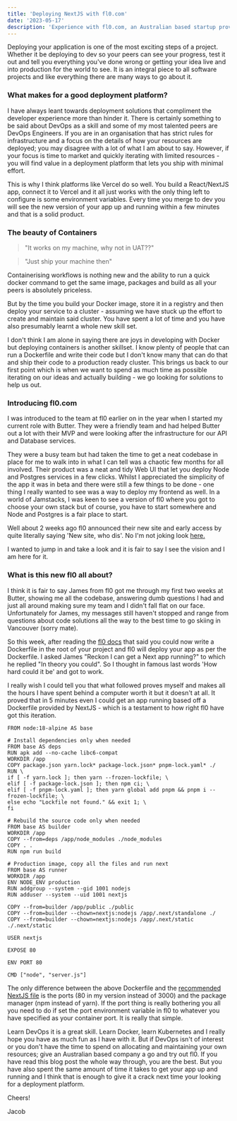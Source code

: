 ```yaml
---
title: 'Deploying NextJS with fl0.com' 
date: '2023-05-17'
description: 'Experience with fl0.com, an Australian based startup providing a DevOps platform that is accessible by developers shared by Jacob Tye - Software Engineer in Sydney, NSW Australia'
---
```


Deploying your application is one of the most exciting steps of a project. Whether it be deploying to dev so your peers can see your progress, test it out and tell you everything you've done wrong or getting your idea live and into production for the world to see. It is an integral piece to all software projects and like everything there are many ways to go about it.

### What makes for a good deployment platform?

I have always leant towards deployment solutions that compliment the developer experience more than hinder it. There is certainly something to be said about DevOps as a skill and some of my most talented peers are DevOps Engineers. If you are in an organisation that has strict rules for infrastructure and a focus on the details of how your resources are deployed; you may disagree with a lot of what I am about to say. However, if your focus is time to market and quickly iterating with limited resources - you will find value in a deployment platform that lets you ship with minimal effort.

This is why I think platforms like Vercel do so well. You build a React/NextJS app, connect it to Vercel and it all just works with the only thing left to configure is some environment variables. Every time you merge to dev you will see the new version of your app up and running within a few minutes and that is a solid product.

### The beauty of Containers

> "It works on my machine, why not in UAT??"

> "Just ship your machine then"

Containerising workflows is nothing new and the ability to run a quick docker command to get the same image, packages and build as all your peers is absolutely priceless.

But by the time you build your Docker image, store it in a registry and then deploy your service to a cluster - assuming we have stuck up the effort to create and maintain said cluster. You have spent a lot of time and you have also presumably learnt a whole new skill set.

I don't think I am alone in saying there are joys in developing with Docker but deploying containers is another skillset. I know plenty of people that can run a Dockerfile and write their code but I don't know many that can do that and ship their code to a production ready cluster. This brings us back to our first point which is when we want to spend as much time as possible iterating on our ideas and actually building - we go looking for solutions to help us out.

### Introducing fl0.com

I was introduced to the team at fl0 earlier on in the year when I started my current role with Butter. They were a friendly team and had helped Butter out a lot with their MVP and were looking after the infrastructure for our API and Database services. 

They were a busy team but had taken the time to get a neat codebase in place for me to walk into in what I can tell was a chaotic few months for all involved. Their product was a neat and tidy Web UI that let you deploy Node and Postgres services in a few clicks. Whilst I appreciated the simplicity of the app it was in beta and there were still a few things to be done - one thing I really wanted to see was a way to deploy my frontend as well. In a world of Jamstacks, I was keen to see a version of fl0 where you got to choose your own stack but of course, you have to start somewhere and Node and Postgres is a fair place to start. 

Well about 2 weeks ago fl0 announced their new site and early access by quite literally saying 'New site, who dis'. No I'm not joking look [here.](https://www.linkedin.com/feed/update/urn:li:activity:7057516347970260992/) 

I wanted to jump in and take a look and it is fair to say I see the vision and I am here for it.

### What is this new fl0 all about?

I think it is fair to say James from fl0 got me through my first two weeks at Butter, showing me all the codebase, answering dumb questions I had and just all around making sure my team and I didn't fall flat on our face. Unfortunately for James, my messages still haven't stopped and range from questions about code solutions all the way to the best time to go skiing in Vancouver (sorry mate). 

So this week, after reading the [fl0 docs](https://docs.fl0.com/getting-started/preparing-your-codebase) that said you could now write a Dockerfile in the root of your project and fl0 will deploy your app as per the Dockerfile. I asked James "Reckon I can get a Next app running?" to which he replied "In theory you could". So I thought in famous last words 'How hard could it be' and got to work.

I really wish I could tell you that what followed proves myself and makes all the hours I have spent behind a computer worth it but it doesn't at all. It proved that in 5 minutes even I could get an app running based off a Dockerfile provided by NextJS - which is a testament to how right fl0 have got this iteration.

    FROM node:18-alpine AS base
    
    # Install dependencies only when needed
    FROM base AS deps
    RUN apk add --no-cache libc6-compat
    WORKDIR /app
    COPY package.json yarn.lock* package-lock.json* pnpm-lock.yaml* ./
    RUN \
    if [ -f yarn.lock ]; then yarn --frozen-lockfile; \
    elif [ -f package-lock.json ]; then npm ci; \
    elif [ -f pnpm-lock.yaml ]; then yarn global add pnpm && pnpm i --frozen-lockfile; \
    else echo "Lockfile not found." && exit 1; \
    fi
    
    # Rebuild the source code only when needed
    FROM base AS builder
    WORKDIR /app
    COPY --from=deps /app/node_modules ./node_modules
    COPY . .
    RUN npm run build

    # Production image, copy all the files and run next
    FROM base AS runner
    WORKDIR /app
    ENV NODE_ENV production
    RUN addgroup --system --gid 1001 nodejs
    RUN adduser --system --uid 1001 nextjs
    
    COPY --from=builder /app/public ./public
    COPY --from=builder --chown=nextjs:nodejs /app/.next/standalone ./
    COPY --from=builder --chown=nextjs:nodejs /app/.next/static ./.next/static
    
    USER nextjs

    EXPOSE 80
    
    ENV PORT 80
    
    CMD ["node", "server.js"]

The only difference between the above Dockerfile and the [recommended NextJS file](https://docs.fl0.com/getting-started/preparing-your-codebase) is the ports (80 in my version instead of 3000) and the package manager (npm instead of yarn). If the port thing is really bothering you all you need to do if set the port environment variable in fl0 to whatever you have specified as your container port. It is really that simple.

Learn DevOps it is a great skill. Learn Docker, learn Kubernetes and I really hope you have as much fun as I have with it. But if DevOps isn't of interest or you don't have the time to spend on allocating and maintaining your own resources; give an Australian based company a go and try out fl0. If you have read this blog post the whole way through, you are the best. But you have also spent the same amount of time it takes to get your app up and running and I think that is enough to give it a crack next time your looking for a deployment platform.

Cheers!

Jacob